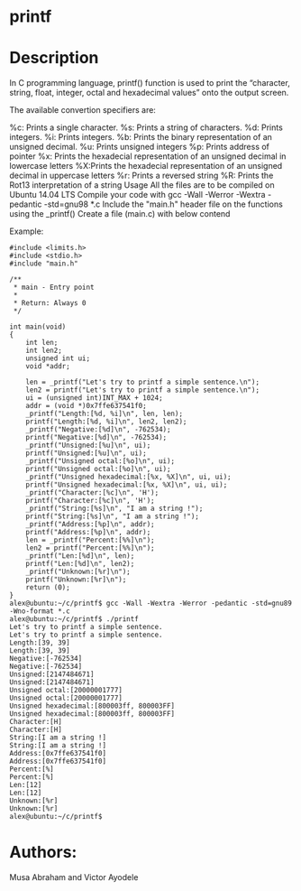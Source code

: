 # printf
# Description
In C programming language, printf() function is used to print the “character, string, float, integer, octal and hexadecimal values” onto the output screen.

The available convertion specifiers are:

%c: Prints a single character.
%s: Prints a string of characters.
%d: Prints integers.
%i: Prints integers.
%b: Prints the binary representation of an unsigned decimal.
%u: Prints unsigned integers
%p: Prints address of pointer
%x: Prints the hexadecial representation of an unsigned decimal in lowercase letters
%X:Prints the hexadecial representation of an unsigned decimal in uppercase letters
%r: Prints a reversed string
%R: Prints the Rot13 interpretation of a string
Usage
All the files are to be compiled on Ubuntu 14.04 LTS
Compile your code with gcc -Wall -Werror -Wextra -pedantic -std=gnu98 *.c
Include the "main.h" header file on the functions using the _printf()
Create a file (main.c) with below contend

Example:
```
#include <limits.h>
#include <stdio.h>
#include "main.h"

/**
 * main - Entry point
 *
 * Return: Always 0
 */

int main(void)
{
	int len;
	int len2;
	unsigned int ui;
	void *addr;

	len = _printf("Let's try to printf a simple sentence.\n");
	len2 = printf("Let's try to printf a simple sentence.\n");
	ui = (unsigned int)INT_MAX + 1024;
	addr = (void *)0x7ffe637541f0;
	_printf("Length:[%d, %i]\n", len, len);
	printf("Length:[%d, %i]\n", len2, len2);
	_printf("Negative:[%d]\n", -762534);
	printf("Negative:[%d]\n", -762534);
	_printf("Unsigned:[%u]\n", ui);
	printf("Unsigned:[%u]\n", ui);
	_printf("Unsigned octal:[%o]\n", ui);
	printf("Unsigned octal:[%o]\n", ui);
	_printf("Unsigned hexadecimal:[%x, %X]\n", ui, ui);
	printf("Unsigned hexadecimal:[%x, %X]\n", ui, ui);
	_printf("Character:[%c]\n", 'H');
	printf("Character:[%c]\n", 'H');
	_printf("String:[%s]\n", "I am a string !");
	printf("String:[%s]\n", "I am a string !");
	_printf("Address:[%p]\n", addr);
	printf("Address:[%p]\n", addr);
	len = _printf("Percent:[%%]\n");
	len2 = printf("Percent:[%%]\n");
	_printf("Len:[%d]\n", len);
	printf("Len:[%d]\n", len2);
	_printf("Unknown:[%r]\n");
	printf("Unknown:[%r]\n");
	return (0);
}
alex@ubuntu:~/c/printf$ gcc -Wall -Wextra -Werror -pedantic -std=gnu89 -Wno-format *.c
alex@ubuntu:~/c/printf$ ./printf
Let's try to printf a simple sentence.
Let's try to printf a simple sentence.
Length:[39, 39]
Length:[39, 39]
Negative:[-762534]
Negative:[-762534]
Unsigned:[2147484671]
Unsigned:[2147484671]
Unsigned octal:[20000001777]
Unsigned octal:[20000001777]
Unsigned hexadecimal:[800003ff, 800003FF]
Unsigned hexadecimal:[800003ff, 800003FF]
Character:[H]
Character:[H]
String:[I am a string !]
String:[I am a string !]
Address:[0x7ffe637541f0]
Address:[0x7ffe637541f0]
Percent:[%]
Percent:[%]
Len:[12]
Len:[12]
Unknown:[%r]
Unknown:[%r]
alex@ubuntu:~/c/printf$
```
# Authors:
Musa Abraham and Victor Ayodele

